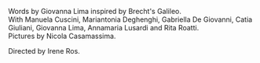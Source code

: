 Words by Giovanna Lima inspired by Brecht's Galileo.  
With Manuela Cuscini, Mariantonia Deghenghi, Gabriella De Giovanni, Catia Giuliani, Giovanna Lima, Annamaria Lusardi and Rita Roatti.  
Pictures by Nicola Casamassima.  

Directed by Irene Ros.  